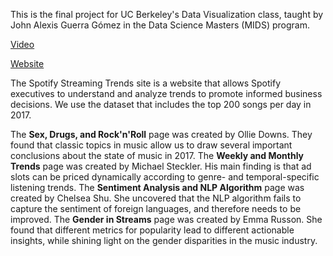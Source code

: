 This is the final project for UC Berkeley's Data Visualization class, taught by John Alexis Guerra Gómez in the Data Science Masters (MIDS) program.

[Video]()


[Website](http://people.ischool.berkeley.edu/~erusson/spotifystreams/index.html)



The Spotify Streaming Trends site is a website that allows Spotify executives to understand and analyze trends to promote informed business decisions. We use the dataset that includes the top 200 songs per day in 2017. 

The **Sex, Drugs, and Rock'n'Roll** page was created by Ollie Downs. They found that classic topics in music allow us to draw several important conclusions about the state of music in 2017.
The **Weekly and Monthly Trends** page was created by Michael Steckler. His main finding is that ad slots can be priced  dynamically according to genre- and temporal-specific listening trends.
The **Sentiment Analysis and NLP Algorithm** page was created by Chelsea Shu. She uncovered that the NLP algorithm fails to capture the sentiment of foreign languages, and therefore needs to be improved.
The **Gender in Streams** page was created by Emma Russon. She found that different metrics for popularity lead to different actionable insights, while shining light on the gender disparities in the music industry.
